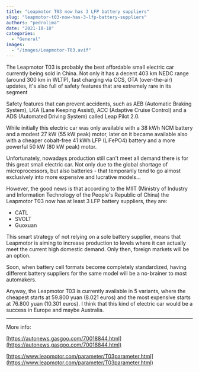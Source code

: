 ```yaml
---
title: "Leapmotor T03 now has 3 LFP battery suppliers"
slug: "leapmotor-t03-now-has-3-lfp-battery-suppliers"
authors: "pedrolima"
date: "2021-10-18"
categories:
  - "General"
images:
  - "/images/Leapmotor-T03.avif"
---
```


The Leapmotor T03 is probably the best affordable small electric car currently being sold in China. Not only it has a decent 403 km NEDC range (around 300 km in WLTP), fast charging via CCS, OTA (over-the-air) updates, it's also full of safety features that are extremely rare in its segment

Safety features that can prevent accidents, such as AEB (Automatic Braking System), LKA (Lane Keeping Assist), ACC (Adaptive Cruise Control) and a ADS (Automated Driving System) called Leap Pilot 2.0.

While initially this electric car was only available with a 38 kWh NCM battery and a modest 27 kW (55 kW peak) motor, later on it became available also with a cheaper cobalt-free 41 kWh LFP (LiFePO4) battery and a more powerful 50 kW (80 kW peak) motor.

Unfortunately, nowadays production still can't meet all demand there is for this great small electric car. Not only due to the global shortage of microprocessors, but also batteries - that temporarily tend to go almost exclusively into more expensive and lucrative models...

However, the good news is that according to the MIIT (Ministry of Industry and Information Technology of the People's Republic of China) the Leapmotor T03 now has at least 3 LFP battery suppliers, they are:

- CATL
- SVOLT
- Guoxuan

This smart strategy of not relying on a sole battery supplier, means that Leapmotor is aiming to increase production to levels where it can actually meet the current high domestic demand. Only then, foreign markets will be an option.

Soon, when battery cell formats become completely standardized, having different battery suppliers for the same model will be a no-brainer to most automakers.

Anyway, the Leapmotor T03 is currently available in 5 variants, where the cheapest starts at 59.800 yuan (8.021 euros) and the most expensive starts at 76.800 yuan (10.301 euros). I think that this kind of electric car would be a success in Europe and maybe Australia.

---

More info:

[https://autonews.gasgoo.com/70018844.html](https://autonews.gasgoo.com/70018844.html)

[https://www.leapmotor.com/parameter/T03parameter.html](https://www.leapmotor.com/parameter/T03parameter.html)
